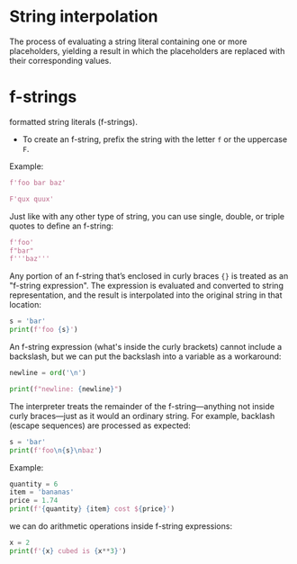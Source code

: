 # String interpolation

The process of evaluating a string literal containing one or more placeholders, yielding a result in which the placeholders are replaced with their corresponding values.

# f-strings

formatted string literals (f-strings).

- To create an f-string, prefix the string with the letter `f` or the uppercase `F`.

Example: 

```Python
f'foo bar baz'

F'qux quux'
```

Just like with any other type of string, you can use single, double, or triple quotes to define an f-string:

```Python
f'foo'
f"bar"
f'''baz'''
```

Any portion of an f-string that’s enclosed in curly braces ``{}`` is treated as an "f-string expression". The expression is evaluated and converted to string representation, and the result is interpolated into the original string in that location:

```Python
s = 'bar'
print(f'foo {s}')
```

An f-string expression (what's inside the curly brackets) cannot include a backslash, but we can put the backslash into a variable as a workaround:

```Python
newline = ord('\n')

print(f"newline: {newline}")
```

The interpreter treats the remainder of the f-string—anything not inside curly braces—just as it would an ordinary string. For example, backlash (escape sequences) are processed as expected:

```Python
s = 'bar'
print(f'foo\n{s}\nbaz')
```

Example:

```Python
quantity = 6
item = 'bananas'
price = 1.74
print(f'{quantity} {item} cost ${price}')
```

we can do arithmetic operations inside f-string expressions:

```Python
x = 2
print(f'{x} cubed is {x**3}')
```